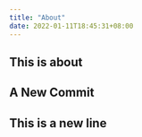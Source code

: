 ```yaml
---
title: "About"
date: 2022-01-11T18:45:31+08:00
---
```


## This is about


## A New Commit
## This is a new line
